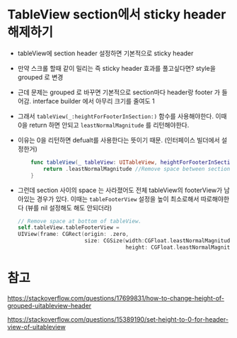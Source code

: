 # TableView section에서 sticky header 해제하기

- tableView에 section header 설정하면 기본적으로 sticky header

- 만약 스크롤 할때 같이 밀리는 즉 sticky header 효과를 풀고싶다면? style을 grouped 로 변경

- 근데 문제는 grouped 로 바꾸면 기본적으로 section마다 header랑 footer 가 들어감. interface builder 에서 아무리 크기를 줄여도 1

- 그래서 `tableView(_:heightForFooterInSection:)` 함수를 사용해야한다. 이때 0을 return 하면 안되고 `leastNormalMagnitude` 를 리턴해야한다. 

- 이유는 0을 리턴하면 defualt를 사용한다는 뜻이기 때문. (인터페이스 빌더에서 설정한거)

  ```swift
      func tableView(_ tableView: UITableView, heightForFooterInSection section: Int) -> CGFloat {
          return .leastNormalMagnitude //Remove space between sections
      }
  ```

- 그런데 section 사이의 space 는 사라졌어도 전체 tableView의 footerView가 남아있는 경우가 있다. 이때는 `tableFooterView` 설정을 높이 최소로해서 따로해야한다 (뷰를 nil 설정해도 해도 안되더라) 

  ```swift
  // Remove space at bottom of tableView.
  self.tableView.tableFooterView = 
  UIView(frame: CGRect(origin: .zero,
                       size: CGSize(width:CGFloat.leastNormalMagnitude,
                                    height: CGFloat.leastNormalMagnitude)))
  ```

# 참고

https://stackoverflow.com/questions/17699831/how-to-change-height-of-grouped-uitableview-header  

https://stackoverflow.com/questions/15389190/set-height-to-0-for-header-view-of-uitableview

